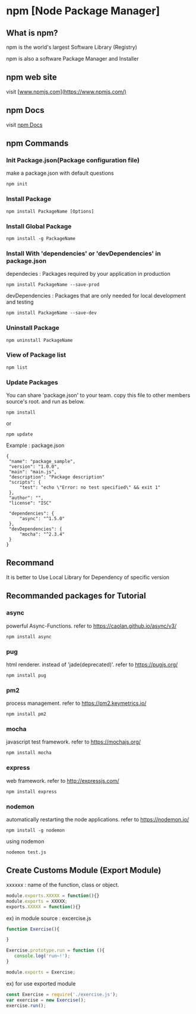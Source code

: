 # npm [Node Package Manager]
## What is npm?
npm is the world's largest Software Library (Registry)

npm is also a software Package Manager and Installer

## npm web site
visit [www.npmjs.com](https://www.npmjs.com/)

## npm Docs
visit [npm Docs](https://docs.npmjs.com/)

 ## npm Commands
 ### Init Package.json(Package configuration file)
 make a package.json with default questions
 ```
 npm init
 ```
 ### Install Package
 ```
 npm install PackageName [Options]
 ```
 ### Install Global Package
 ```
 npm install -g PackageName
 ```
 ### Install With 'dependencies' or 'devDependencies' in package.json
 dependecies : Packages required by your application in production
 ```
 npm install PackageName --save-prod
 ```
 devDependencies : Packages that are only needed for local development and testing
 ```
 npm install PackageName --save-dev
 ```
 ### Uninstall Package
 ```
 npm uninstall PackageName
 ```
 ### View of Package list
 ```
 npm list
 ``` 
 ### Update Packages
 You can share 'package.json' to your team.
 copy this file to other members source's root. and run as below.
 ```
 npm install
 ```
 or
 ```
 npm update
 ```

 Example : package.json
 ```
 {
  "name": "package_sample",
  "version": "1.0.0",
  "main": "main.js",
  "description": "Package description"
  "scripts": {
      "test": "echo \"Error: no test specified\" && exit 1"
  },
  "author": "",
  "license": "ISC"
 
  "dependencies": {
      "async": "^1.5.0"
  },
  "devDependencies": {
      "mocha": "^2.3.4"
  }
 }
```




## Recommand
It is better to Use Local Library for Dependency of specific version

## Recommanded packages for Tutorial
### async
powerful Async-Functions. refer to https://caolan.github.io/async/v3/
```
npm install async
```
### pug
html renderer. instead of 'jade(deprecated)'. refer to https://pugjs.org/
```
npm install pug
```
### pm2
process management. refer to https://pm2.keymetrics.io/
```
npm install pm2
```
### mocha
javascript test framework. refer to https://mochajs.org/
```
npm install mocha
```
### express
web framework. refer to http://expressjs.com/
```
npm install express
```
### nodemon
automatically restarting the node applications. refer to https://nodemon.io/
```
npm install -g nodemon
```
using nodemon
```
nodemon test.js
```
## Create Customs Module (Export Module)
xxxxxx : name of the function, class or object.
```javascript
module.exports.XXXXX = function(){}  
module.exports = XXXXX;
exports.XXXXX = function(){}
```

 ex) in module source : excercise.js
 ``` javascript
function Exercise(){ 

}

Exercise.prototype.run = function (){
    console.log('run~!');
}

module.exports = Exercise;
 ```
 ex) for use exported module
 ``` javascript
 const Exercise = require('./exercise.js');
var exercise = new Exercise();
exercise.run(); 
 ```
